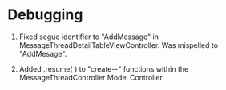 #  Debugging

1. Fixed segue identifier to "AddMessage" in MessageThreadDetailTableViewController. Was mispelled to "AddMesage".

2. Added .resume( ) to "create--" functions within the MessageThreadController Model Controller

